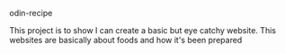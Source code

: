 odin-recipe

This project is to show I can create a basic but eye catchy website. This websites are basically about foods and how it's been prepared
